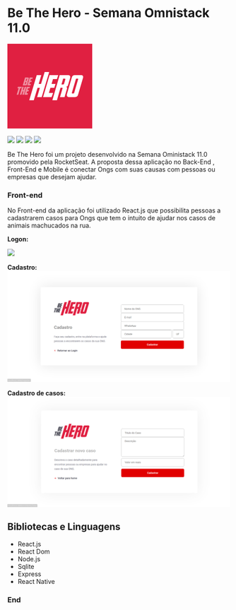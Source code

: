 
# Be The Hero - Semana Omnistack 11.0 
![](https://github.com/brenokf/be-the-hero/raw/master/mobile/assets/icon.png?raw=true)


![](https://img.shields.io/github/languages/count/Nathan-Andrade/be-the-hero) ![](https://img.shields.io/github/languages/top/Nathan-Andrade/be-the-hero) ![](https://img.shields.io/github/last-commit/Nathan-Andrade/be-the-hero) ![](https://img.shields.io/github/repo-size/Nathan-Andrade/be-the-hero)

 Be The Hero foi um projeto desenvolvido na Semana Oministack 11.0 promovido pela RocketSeat. A proposta dessa aplicação no Back-End , Front-End e Mobile é conectar Ongs com suas causas com pessoas ou empresas que desejam ajudar.

### Front-end
No Front-end da aplicação foi utilizado React.js que possibilita pessoas a cadastrarem casos para Ongs que tem o intuito de ajudar nos casos de animais machucados na rua. 

**Logon:**

![](https://github.com/Nathan-Andrade/be-the-hero/blob/4bff195bc9b18cedddcd78c6d3ee15e39662edc2/frontend/be-the-hero-page.PNG?raw=true)

**Cadastro:**
![](https://github.com/brenokf/be-the-hero/raw/master/mobile/github/cadastro.png?raw=true)

**Cadastro de casos:**
![](https://github.com/brenokf/be-the-hero/raw/master/mobile/github/casos.png?raw=true)


## Bibliotecas e Linguagens

- React.js
- React Dom
- Node.js
- Sqlite
- Express
- React Native

### End
